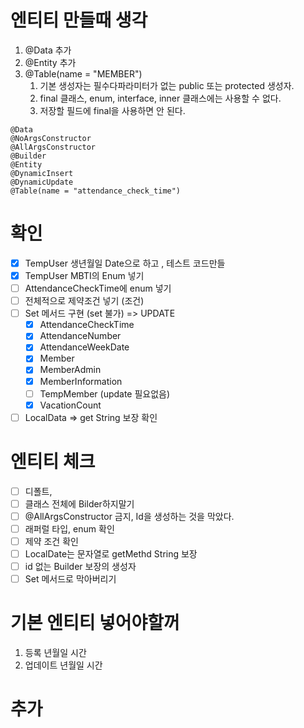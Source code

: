 # 엔티티 만들때 생각

1. @Data 추가
2. @Entity 추가
3. @Table(name = "MEMBER")
   1. 기본 생성자는 필수다파라미터가 없는 public 또는 protected 생성자.
   2. final 클래스, enum, interface, inner 클래스에는 사용할 수 없다.
   3. 저장할 필드에 final을 사용하면 안 된다.

```
@Data
@NoArgsConstructor
@AllArgsConstructor
@Builder
@Entity
@DynamicInsert
@DynamicUpdate
@Table(name = "attendance_check_time")
```

# 확인

- [x] TempUser 생년월일 Date으로 하고 , 테스트 코드만들
- [x] TempUser MBTI의 Enum 넣기
- [ ] AttendanceCheckTime에 enum 넣기
- [ ] 전체적으로 제약조건 넣기 (조건)
- [ ] Set 메서드 구현 (set 불가) => UPDATE
  - [x] AttendanceCheckTime
  - [x] AttendanceNumber
  - [x] AttendanceWeekDate
  - [x] Member
  - [x] MemberAdmin
  - [x] MemberInformation
  - [ ] TempMember (update 필요없음)
  - [x] VacationCount
- [ ] LocalData => get String 보장 확인

# 엔티티 체크

- [ ] 디폴트, 
- [ ] 클래스 전체에 Bilder하지말기
- [ ] @AllArgsConstructor 금지, Id을 생성하는 것을 막았다. 
- [ ] 래퍼럴 타입, enum 확인
- [ ] 제약 조건 확인
- [ ] LocalDate는 문자열로 getMethd String 보장
- [ ] id 없는 Builder 보장의 생성자 
- [ ] Set 메서드로 막아버리기

# 기본 엔티티 넣어야할꺼 

1. 등록 년월일 시간
2. 업데이트 년월일 시간





# 추가

